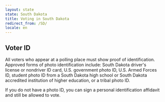 ```yaml
---
layout: state
state: South Dakota
title: Voting in South Dakota
redirect_from: /SD/
locale: en
---
```


## Voter ID

All voters who appear at a polling place must show proof of identification. Approved forms of photo identification include: South Dakota driver's license or nondriver ID card, U.S. government photo ID, U.S. Armed Forces ID, student photo ID from a South Dakota high school or South Dakota accredited institution of higher education, or a tribal photo ID.

If you do not have a photo ID, you can sign a personal identification affidavit and still be allowed to vote.
